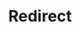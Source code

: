 ﻿---
layout: src/layouts/Redirect.astro
title: Redirect
redirect: https://yamldoc.liuyan.wang/docs/installation/octopus-server-linux-container/migration/migrate-to-server-container-linux-from-windows-container
pubDate:  2023-01-01
navSearch: false
navSitemap: false
navMenu: false
---
